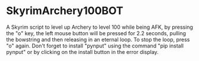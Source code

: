 # SkyrimArchery100BOT
A Skyrim script to level up Archery to level 100 while being AFK, by pressing the "o" key, the left mouse button will be pressed for 2.2 seconds, pulling the bowstring and then releasing in an eternal loop. To stop the loop, press "o" again.
Don't forget to install "pynput" using the command "pip install pynput" or by clicking on the install button in the error display.
